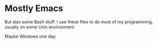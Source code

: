 # Mostly Emacs
But also some Bash stuff. I use these files to do most of my programming, usually on some Unix environment.

Maybe Windows one day.
